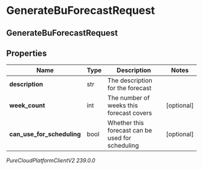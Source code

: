 # GenerateBuForecastRequest

## GenerateBuForecastRequest

## Properties

|Name | Type | Description | Notes|
|------------ | ------------- | ------------- | -------------|
| **description** | str | The description for the forecast | |
| **week_count** | int | The number of weeks this forecast covers | [optional] |
| **can_use_for_scheduling** | bool | Whether this forecast can be used for scheduling | [optional] |



_PureCloudPlatformClientV2 239.0.0_
